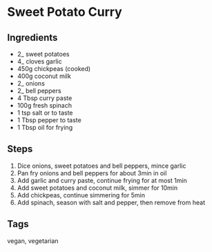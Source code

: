 # Sweet Potato Curry

## Ingredients

* 2_ sweet potatoes
* 4_ cloves garlic
* 450g chickpeas (cooked)
* 400g coconut milk
* 2_ onions
* 2_ bell peppers
* 4 Tbsp curry paste
* 100g fresh spinach
* 1 tsp salt or to taste
* 1 Tbsp pepper to taste 
* 1 Tbsp oil for frying

## Steps

1. Dice onions, sweet potatoes and bell peppers, mince garlic
2. Pan fry onions and bell peppers for about 3min in oil
3. Add garlic and curry paste, continue frying for at most 1min
4. Add sweet potatoes and coconut milk, simmer for 10min
5. Add chickpeas, continue simmering for 5min
6. Add spinach, season with salt and pepper, then remove from heat

## Tags
vegan, vegetarian
